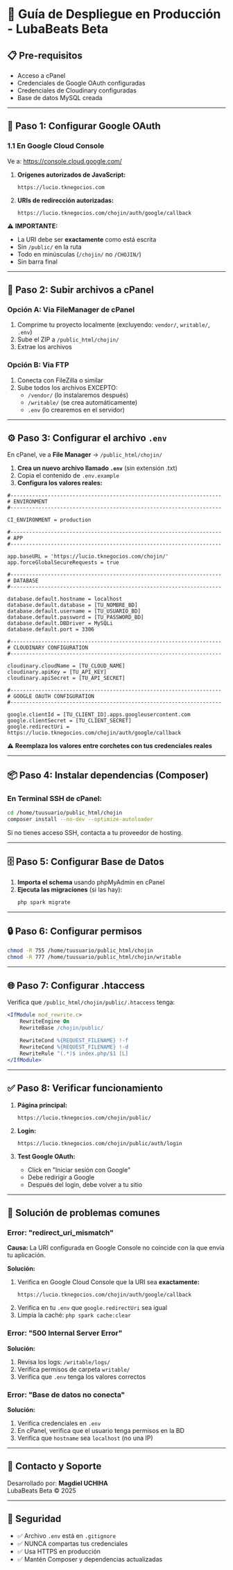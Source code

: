 # 🚀 Guía de Despliegue en Producción - LubaBeats Beta

## 📋 Pre-requisitos

- Acceso a cPanel
- Credenciales de Google OAuth configuradas
- Credenciales de Cloudinary configuradas
- Base de datos MySQL creada

---

## 🔧 Paso 1: Configurar Google OAuth

### 1.1 En Google Cloud Console

Ve a: https://console.cloud.google.com/

1. **Orígenes autorizados de JavaScript:**
   ```
   https://lucio.tknegocios.com
   ```

2. **URIs de redirección autorizadas:**
   ```
   https://lucio.tknegocios.com/chojin/auth/google/callback
   ```

⚠️ **IMPORTANTE:** 
- La URI debe ser **exactamente** como está escrita
- Sin `/public/` en la ruta
- Todo en minúsculas (`/chojin/` no `/CHOJIN/`)
- Sin barra final

---

## 📁 Paso 2: Subir archivos a cPanel

### Opción A: Via FileManager de cPanel

1. Comprime tu proyecto localmente (excluyendo: `vendor/`, `writable/`, `.env`)
2. Sube el ZIP a `/public_html/chojin/`
3. Extrae los archivos

### Opción B: Via FTP

1. Conecta con FileZilla o similar
2. Sube todos los archivos EXCEPTO:
   - `/vendor/` (lo instalaremos después)
   - `/writable/` (se crea automáticamente)
   - `.env` (lo crearemos en el servidor)

---

## ⚙️ Paso 3: Configurar el archivo `.env`

En cPanel, ve a **File Manager** → `/public_html/chojin/`

1. **Crea un nuevo archivo llamado `.env`** (sin extensión .txt)
2. Copia el contenido de `.env.example`
3. **Configura los valores reales:**

```env
#--------------------------------------------------------------------
# ENVIRONMENT
#--------------------------------------------------------------------

CI_ENVIRONMENT = production

#--------------------------------------------------------------------
# APP
#--------------------------------------------------------------------

app.baseURL = 'https://lucio.tknegocios.com/chojin/'
app.forceGlobalSecureRequests = true

#--------------------------------------------------------------------
# DATABASE
#--------------------------------------------------------------------

database.default.hostname = localhost
database.default.database = [TU_NOMBRE_BD]
database.default.username = [TU_USUARIO_BD]
database.default.password = [TU_PASSWORD_BD]
database.default.DBDriver = MySQLi
database.default.port = 3306

#--------------------------------------------------------------------
# CLOUDINARY CONFIGURATION
#--------------------------------------------------------------------

cloudinary.cloudName = [TU_CLOUD_NAME]
cloudinary.apiKey = [TU_API_KEY]
cloudinary.apiSecret = [TU_API_SECRET]

#--------------------------------------------------------------------
# GOOGLE OAUTH CONFIGURATION
#--------------------------------------------------------------------

google.clientId = [TU_CLIENT_ID].apps.googleusercontent.com
google.clientSecret = [TU_CLIENT_SECRET]
google.redirectUri = https://lucio.tknegocios.com/chojin/auth/google/callback
```

⚠️ **Reemplaza los valores entre corchetes con tus credenciales reales**

---

## 📦 Paso 4: Instalar dependencias (Composer)

### En Terminal SSH de cPanel:

```bash
cd /home/tuusuario/public_html/chojin
composer install --no-dev --optimize-autoloader
```

Si no tienes acceso SSH, contacta a tu proveedor de hosting.

---

## 🗄️ Paso 5: Configurar Base de Datos

1. **Importa el schema** usando phpMyAdmin en cPanel
2. **Ejecuta las migraciones** (si las hay):
   ```bash
   php spark migrate
   ```

---

## 🔒 Paso 6: Configurar permisos

```bash
chmod -R 755 /home/tuusuario/public_html/chojin
chmod -R 777 /home/tuusuario/public_html/chojin/writable
```

---

## 🌐 Paso 7: Configurar .htaccess

Verifica que `/public_html/chojin/public/.htaccess` tenga:

```apache
<IfModule mod_rewrite.c>
    RewriteEngine On
    RewriteBase /chojin/public/
    
    RewriteCond %{REQUEST_FILENAME} !-f
    RewriteCond %{REQUEST_FILENAME} !-d
    RewriteRule ^(.*)$ index.php/$1 [L]
</IfModule>
```

---

## ✅ Paso 8: Verificar funcionamiento

1. **Página principal:**
   ```
   https://lucio.tknegocios.com/chojin/public/
   ```

2. **Login:**
   ```
   https://lucio.tknegocios.com/chojin/public/auth/login
   ```

3. **Test Google OAuth:**
   - Click en "Iniciar sesión con Google"
   - Debe redirigir a Google
   - Después del login, debe volver a tu sitio

---

## 🐛 Solución de problemas comunes

### Error: "redirect_uri_mismatch"

**Causa:** La URI configurada en Google Console no coincide con la que envía tu aplicación.

**Solución:**
1. Verifica en Google Cloud Console que la URI sea **exactamente:**
   ```
   https://lucio.tknegocios.com/chojin/auth/google/callback
   ```
2. Verifica en tu `.env` que `google.redirectUri` sea igual
3. Limpia la caché: `php spark cache:clear`

### Error: "500 Internal Server Error"

**Solución:**
1. Revisa los logs: `/writable/logs/`
2. Verifica permisos de carpeta `writable/`
3. Verifica que `.env` tenga los valores correctos

### Error: "Base de datos no conecta"

**Solución:**
1. Verifica credenciales en `.env`
2. En cPanel, verifica que el usuario tenga permisos en la BD
3. Verifica que `hostname` sea `localhost` (no una IP)

---

## 📱 Contacto y Soporte

Desarrollado por: **Magdiel UCHIHA**  
LubaBeats Beta © 2025

---

## 🔐 Seguridad

- ✅ Archivo `.env` está en `.gitignore`
- ✅ NUNCA compartas tus credenciales
- ✅ Usa HTTPS en producción
- ✅ Mantén Composer y dependencias actualizadas
